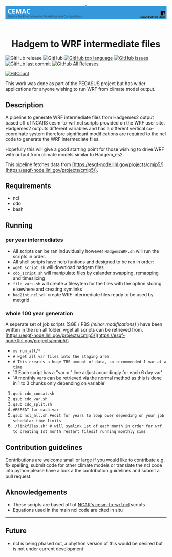 <div align="center">
  <a href="https://www.cemac.leeds.ac.uk/">
  <img src="https://github.com/cemac/cemac_generic/blob/master/Images/cemac.png"></a>
  <br>
</div>

 <h1> <center>Hadgem to WRF intermediate files </center> </h1>

 ![GitHub release](https://img.shields.io/github/release/cemac/Hadgem2WRF.svg) ![GitHub](https://img.shields.io/github/license/cemac/Hadgem2WRF.svg) [![GitHub top language](https://img.shields.io/github/languages/top/cemac/Hadgem2WRF.svg)](https://github.com/cemac/Hadgem2WRF) [![GitHub issues](https://img.shields.io/github/issues/cemac/Hadgem2WRF.svg)](https://github.com/cemac/Hadgem2WRF/issues) [![GitHub last commit](https://img.shields.io/github/last-commit/cemac/Hadgem2WRF.svg)](https://github.com/cemac/Hadgem2WRF/commits/master) [![GitHub All Releases](https://img.shields.io/github/downloads/cemac/Hadgem2WRF/total.svg)](https://github.com/cemac/Hadgem2WRF/releases)

 [![HitCount](http://hits.dwyl.com/{cemac}/{Hadgem2WRF}.svg)](http://hits.dwyl.com/{cemac}/{Hadgem2WRF})

This work was done as part of the PEGASUS project but has wider applications for anyone wishing to run WRF from climate model output.

## Description

A pipeline to generate WRF intermediate files from Hadgemes2 output based off of NCARS cesm-to-wrf.ncl
scripts provided on the WRF user site. Hadgemes2 outputs different variables and has a different vertical
co-coordinate system therefore significant modifications are required to the ncl code to generate
the WRF intermediate files.

Hopefully this will give a good starting point for those wishing to drive WRF with output from climate
models similar to Hadgem_es2.

This pipeline fetches data from [https://esgf-node.llnl.gov/projects/cmip5/](https://esgf-node.llnl.gov/projects/cmip5/).

## Requirements

* ncl
* cdo
* bash

## Running

### per year intermediates 
* All scripts can be ran induvidually however `Hadgem2WRF.sh` will run the
scripts in order.
* All shell scripts have help funtions and designed to be ran in order:
 * `wget_script.sh` will download hadgem files
 * `cdo_script.sh` will manipulate files by calander swapping, remapping and timeslicing
 * `file_vars.sh` will create a filesytem for the files with the option storing elsewhere and creating symlinks
 * `had2int.ncl` will create WRF intermediate files ready to be used by metgrid

### whole 100 year generation

A seperate set of job scripts (SGE / PBS *(minor modifications)* ) have been written in 
the run all folder. wget all scripts can be retrieved from. [https://esgf-node.llnl.gov/projects/cmip5/](https://esgf-node.llnl.gov/projects/cmip5/)

* `mv run_all/* .`
* `# wget all var files into the staging area`
* `# This creates a huge TBS amount of data, so recommended 1 var at a time`
* `# Each script has a "var = " line adjust accordingly for each 6 day var'
* `# monthly vars can be retrieved via the normal method as this is done in 1 to 3 chunks only depending on variable'
1. `qsub cdo_concat.sh`
2. `qsub cdo_var.sh`
3. `qsub cdo_split.sh`
4. `#REPEAT for each var`
5. `qsub ncl_all.sh #edit for years to loop over depending on your job schedular time limits`
6. `./linkfiles.sh' # will symlink 1st of each month in order for wrf to creating 1st month restart filesif running monthly sims` 

## Contribution guidelines

Contributions are welcome small or large if you would like to contribute e.g.
fix spelling, submit code for other climate models or  translate the ncl code
into python please have a look a the contribution guidelines and submit a pull
request.

## Aknowledgements

* These scripts are based off of [NCAR's cesm-to-wrf.ncl]() scripts
* Equations used in the main ncl code are cited in situ

<hr>

## Future

* ncl is being phased out, a phython version of this would be desired but is not under
current development
